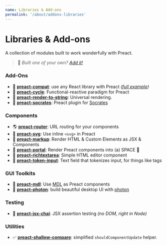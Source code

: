 ```yaml
---
name: Libraries & Add-ons
permalink: '/about/addons-libraries'
---
```


# Libraries & Add-ons


A collection of modules built to work wonderfully with Preact.

> :information_desk_person: _Built one of your own?
> [Add it!](https://github.com/developit/preact-www/blob/master/content/about/addons-libraries.md)_


### Add-Ons

- :raised_hands: [**preact-compat**](https://git.io/preact-compat): use any React library with Preact *([full example](http://git.io/preact-compat-example))*
- :repeat: [**preact-cycle**](https://git.io/preact-cycle): Functional-reactive paradigm for Preact
- :page_facing_up: [**preact-render-to-string**](https://git.io/preact-render-to-string): Universal rendering.
- :thought_balloon: [**preact-socrates**](https://github.com/matthewmueller/preact-socrates): Preact plugin for [Socrates](http://github.com/matthewmueller/socrates)


### Components

- :earth_americas: [**preact-router**](https://git.io/preact-router): URL routing for your components
- :tulip: [**preact-svg**](https://git.io/preact-svg): Use inline `<svg>` in Preact
- :bookmark_tabs: [**preact-markup**](https://git.io/preact-markup): Render HTML & Custom Elements as JSX & Components
- :satellite: [**preact-portal**](https://git.io/preact-portal): Render Preact components into (a) SPACE :milky_way:
- :pencil: [**preact-richtextarea**](https://git.io/preact-richtextarea): Simple HTML editor component
- :bookmark: [**preact-token-input**](https://github.com/developit/preact-token-input): Text field that tokenizes input, for things like tags


### GUI Toolkits

- :white_square_button: [**preact-mdl**](https://git.io/preact-mdl): Use [MDL](https://getmdl.io) as Preact components
- :rocket: [**preact-photon**](https://git.io/preact-photon): build beautiful desktop UI with [photon](http://photonkit.com)


### Testing

- :microscope: [**preact-jsx-chai**](https://git.io/preact-jsx-chai): JSX assertion testing _(no DOM, right in Node)_


### Utilities

- :white_check_mark: [**preact-shallow-compare**](https://github.com/tkh44/preact-shallow-compare): simplified `shouldComponentUpdate` helper.

